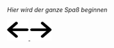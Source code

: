 *Hier wird der ganze Spaß beginnen*


<a href="/seite/3" class="side-button" id="left-button">
<img src="/assets/icons/left.svg" width="50" height="50">
</a>
<a href="/seite/2" class="side-button" id="right-button">
<img src="/assets/icons/right.svg" width="50" height="50">
</a>
